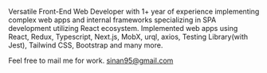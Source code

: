 Versatile Front-End Web Developer with 1+ year of experience implementing complex web apps and internal frameworks specializing in SPA development utilizing React ecosystem. Implemented web apps using React, Redux, Typescript, Next.js, MobX, urql, axios, Testing Library(with Jest), Tailwind CSS, Bootstrap and many more.

Feel free to mail me for work. sinan95@gmail.com

